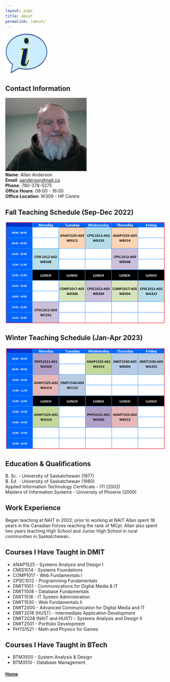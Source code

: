 ```yaml
---
layout: page
title: About
permalink: /about/
---
```


![about](images/about.png)

## Contact Information
![gravatar](images/gravatar_01.png)<br>
**Name**: Allan Anderson<br>
**Email**: aanderson@nait.ca<br>
**Phone**: 780-378-5275<br>
**Office Hours**: 08:00 - 16:00<br>
**Office Location**: W309 - HP Centre

## Fall Teaching Schedule (Sep-Dec 2022)
![fall2021-schedule](images/fall-schedule.png)

## Winter Teaching Schedule (Jan-Apr 2023)
![winter2022-schedule](images/winter-schedule.png)

## Education & Qualifications
B. Sc. - University of Saskatchewan (1977)<br>
B. Ed. - University of Saskatchewan (1980)<br>
Applied Information Technology Certificate - ITI (2002)<br>
Masters of Information Systems - University of Phoenix (2009)<br>

## Work Experience
Began teaching at NAIT in 2002; prior to working at NAIT Allan spent 18 years in the Canadian Forces reaching the rank of MCpl. Allan also spent two years teaching High School and Junior High School in rural communities in Saskatchewan.

## Courses I Have Taught in DMIT
* ANAP1525 - Systems Analysis and Design I
* CMIS1014 - Systems Foundations
* COMP1017 - Web Fundamentals I
* CPSC1012 - Programming Fundamentals
* DMIT1001 - Communications for Digital Media & IT
* DMIT1508 - Database Fundamentals
* DMIT1518 - IT System Administration
* DMIT1530 - Web Fundamentals II
* DMIT2000 - Advanced Communication for Digital Media and IT
* DMIT2018 (HUST) - Intermediate Application Development
* DMIT2028 (NAIT and HUST) - Systems Analysis and Design II
* DMIT2501 - Portfolio Development
* PHYS1521 - Math and Physics for Games

## Courses I Have Taught in BTech
* BTM3500 - System Analysis & Design
* BTM3510 - Database Management

#### [Home](../)